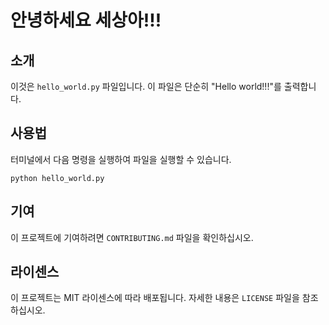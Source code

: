 # 안녕하세요 세상아!!!

## 소개

이것은 `hello_world.py` 파일입니다. 이 파일은 단순히 "Hello world!!!"를 출력합니다.

## 사용법

터미널에서 다음 명령을 실행하여 파일을 실행할 수 있습니다.

```
python hello_world.py
```

## 기여

이 프로젝트에 기여하려면 `CONTRIBUTING.md` 파일을 확인하십시오.

## 라이센스

이 프로젝트는 MIT 라이센스에 따라 배포됩니다. 자세한 내용은 `LICENSE` 파일을 참조하십시오.
